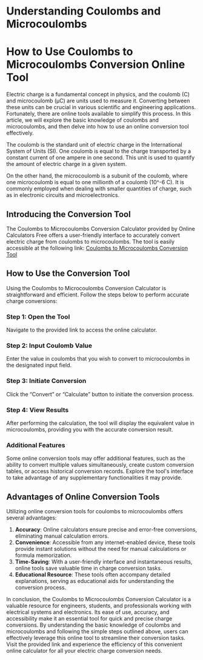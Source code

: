 Understanding Coulombs and Microcoulombs
========================================

How to Use Coulombs to Microcoulombs Conversion Online Tool
===========================================================

Electric charge is a fundamental concept in physics, and the coulomb (C) and microcoulomb (μC) are units used to measure it. Converting between these units can be crucial in various scientific and engineering applications. Fortunately, there are online tools available to simplify this process. In this article, we will explore the basic knowledge of coulombs and microcoulombs, and then delve into how to use an online conversion tool effectively.

The coulomb is the standard unit of electric charge in the International System of Units (SI). One coulomb is equal to the charge transported by a constant current of one ampere in one second. This unit is used to quantify the amount of electric charge in a given system.

On the other hand, the microcoulomb is a subunit of the coulomb, where one microcoulomb is equal to one millionth of a coulomb (10^-6 C). It is commonly employed when dealing with smaller quantities of charge, such as in electronic circuits and microelectronics.

Introducing the Conversion Tool
-------------------------------

The Coulombs to Microcoulombs Conversion Calculator provided by Online Calculators Free offers a user-friendly interface to accurately convert electric charge from coulombs to microcoulombs. The tool is easily accessible at the following link: [Coulombs to Microcoulombs Conversion Tool](https://www.onlinecalculatorsfree.com/convert/coulomb-to-microcoulomb.html)

How to Use the Conversion Tool
------------------------------

Using the Coulombs to Microcoulombs Conversion Calculator is straightforward and efficient. Follow the steps below to perform accurate charge conversions:

### Step 1: Open the Tool

Navigate to the provided link to access the online calculator.

### Step 2: Input Coulomb Value

Enter the value in coulombs that you wish to convert to microcoulombs in the designated input field.

### Step 3: Initiate Conversion

Click the “Convert” or “Calculate” button to initiate the conversion process.

### Step 4: View Results

After performing the calculation, the tool will display the equivalent value in microcoulombs, providing you with the accurate conversion result.

### Additional Features

Some online conversion tools may offer additional features, such as the ability to convert multiple values simultaneously, create custom conversion tables, or access historical conversion records. Explore the tool's interface to take advantage of any supplementary functionalities it may provide.

Advantages of Online Conversion Tools
-------------------------------------

Utilizing online conversion tools for coulombs to microcoulombs offers several advantages:

1. **Accuracy**: Online calculators ensure precise and error-free conversions, eliminating manual calculation errors.
2. **Convenience**: Accessible from any internet-enabled device, these tools provide instant solutions without the need for manual calculations or formula memorization.
3. **Time-Saving**: With a user-friendly interface and instantaneous results, online tools save valuable time in charge conversion tasks.
4. **Educational Resource**: These tools often accompany detailed explanations, serving as educational aids for understanding the conversion process.

In conclusion, the Coulombs to Microcoulombs Conversion Calculator is a valuable resource for engineers, students, and professionals working with electrical systems and electronics. Its ease of use, accuracy, and accessibility make it an essential tool for quick and precise charge conversions. By understanding the basic knowledge of coulombs and microcoulombs and following the simple steps outlined above, users can effectively leverage this online tool to streamline their conversion tasks. Visit the provided link and experience the efficiency of this convenient online calculator for all your electric charge conversion needs.